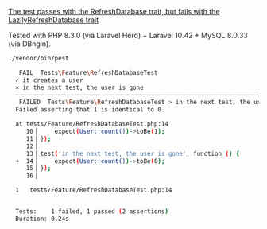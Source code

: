 [The test passes with the RefreshDatabase trait, but fails with the LazilyRefreshDatabase trait](https://twitter.com/pascalbaljet/status/1750802463400099872)

Tested with PHP 8.3.0 (via Laravel Herd) + Laravel 10.42 + MySQL 8.0.33 (via DBngin).

```bash
./vendor/bin/pest 

   FAIL  Tests\Feature\RefreshDatabaseTest
  ✓ it creates a user                                                                                            0.16s  
  ⨯ in the next test, the user is gone                                                                           0.01s  
  ────────────────────────────────────────────────────────────────────────────────────────────────────────────────────  
   FAILED  Tests\Feature\RefreshDatabaseTest > in the next test, the user is gone                                       
  Failed asserting that 1 is identical to 0.

  at tests/Feature/RefreshDatabaseTest.php:14
     10▕     expect(User::count())->toBe(1);
     11▕ });
     12▕ 
     13▕ test('in the next test, the user is gone', function () {
  ➜  14▕     expect(User::count())->toBe(0);
     15▕ });
     16▕ 

  1   tests/Feature/RefreshDatabaseTest.php:14


  Tests:    1 failed, 1 passed (2 assertions)
  Duration: 0.24s
```
